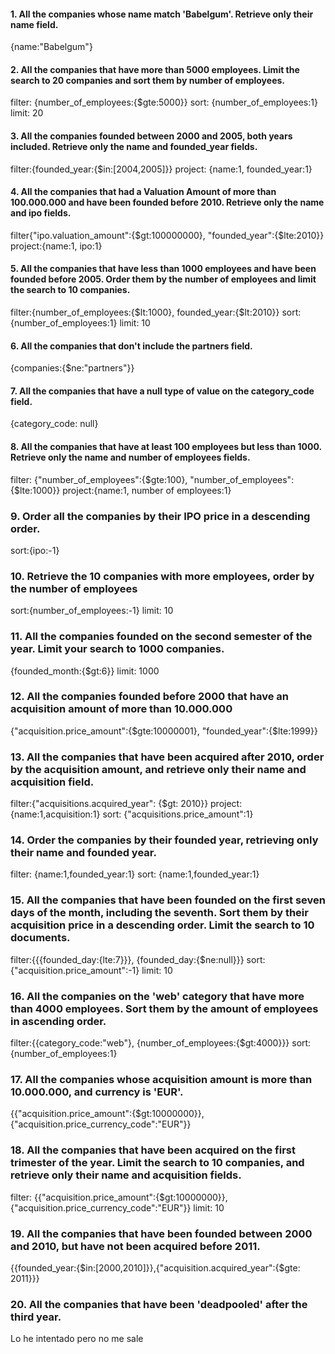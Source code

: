 
#### 1. All the companies whose name match 'Babelgum'. Retrieve only their name field.
{name:"Babelgum"}

#### 2. All the companies that have more than 5000 employees. Limit the search to 20 companies and sort them by number of employees.
filter: {number_of_employees:{$gte:5000}}
sort: {number_of_employees:1}
limit: 20

#### 3. All the companies founded between 2000 and 2005, both years included. Retrieve only the name and founded_year fields.
filter:{founded_year:{$in:[2004,2005]}}
project: {name:1, founded_year:1}

#### 4. All the companies that had a Valuation Amount of more than 100.000.000 and have been founded before 2010. Retrieve only the name and ipo fields.

filter{"ipo.valuation_amount":{$gt:100000000}, "founded_year":{$lte:2010}}
project:{name:1, ipo:1}

#### 5. All the companies that have less than 1000 employees and have been founded before 2005. Order them by the number of employees and limit the search to 10 companies.
filter:{number_of_employees:{$lt:1000}, founded_year:{$lt:2010}}
sort: {number_of_employees:1}
limit: 10

#### 6. All the companies that don't include the partners field.
{companies:{$ne:"partners"}}

#### 7. All the companies that have a null type of value on the category_code field.
{category_code: null}

#### 8. All the companies that have at least 100 employees but less than 1000. Retrieve only the name and number of employees fields.
filter: {"number_of_employees":{$gte:100}, "number_of_employees":{$lte:1000}} 
project:{name:1, number of employees:1}

### 9. Order all the companies by their IPO price in a descending order.
sort:{ipo:-1}

### 10. Retrieve the 10 companies with more employees, order by the number of employees
sort:{number_of_employees:-1}
limit: 10

### 11. All the companies founded on the second semester of the year. Limit your search to 1000 companies.
{founded_month:{$gt:6}}
limit: 1000

### 12. All the companies founded before 2000 that have an acquisition amount of more than 10.000.000
{"acquisition.price_amount":{$gte:10000001}, "founded_year":{$lte:1999}}

### 13. All the companies that have been acquired after 2010, order by the acquisition amount, and retrieve only their name and acquisition field.
filter:{"acquisitions.acquired_year": {$gt: 2010}} 
project: {name:1,acquisition:1} 
sort: {"acquisitions.price_amount":1} 

### 14. Order the companies by their founded year, retrieving only their name and founded year.
filter: {name:1,founded_year:1} 
sort: {name:1,founded_year:1}

### 15. All the companies that have been founded on the first seven days of the month, including the seventh. Sort them by their acquisition price in a descending order. Limit the search to 10 documents.
filter:{{{founded_day:{lte:7}}}, {founded_day:{$ne:null}}} 
sort: {"acquisition.price_amount":-1} 
limit: 10

### 16. All the companies on the 'web' category that have more than 4000 employees. Sort them by the amount of employees in ascending order.
filter:{{category_code:"web"}, {number_of_employees:{$gt:4000}}} 
sort: {number_of_employees:1}


### 17. All the companies whose acquisition amount is more than 10.000.000, and currency is 'EUR'.
{{"acquisition.price_amount":{$gt:10000000}},{"acquisition.price_currency_code":"EUR"}}

### 18. All the companies that have been acquired on the first trimester of the year. Limit the search to 10 companies, and retrieve only their name and acquisition fields.
filter: {{"acquisition.price_amount":{$gt:10000000}},{"acquisition.price_currency_code":"EUR"}}
limit: 10

### 19. All the companies that have been founded between 2000 and 2010, but have not been acquired before 2011.
{{founded_year:{$in:[2000,2010]}},{"acquisition.acquired_year":{$gte: 2011}}}

### 20. All the companies that have been 'deadpooled' after the third year.
Lo he intentado pero no me sale

